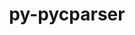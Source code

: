 ---
title: "py-pycparser"
layout: cache
categories: [package, develop]
meta: {"versions": ["2.21"], "compilers": ["apple-clang@=15.0.0", "cce@=15.0.1", "gcc@=11.1.0", "gcc@=11.3.0", "gcc@=11.4.0", "gcc@=7.3.1", "gcc@=7.5.0", "gcc@=9.4.0", "oneapi@=2023.2.0", "oneapi@=2024.0.0"], "oss": ["amzn2", "rhel8", "ubuntu18.04", "ubuntu20.04", "ubuntu22.04", "ventura"], "platforms": ["darwin", "linux"], "targets": ["aarch64", "neoverse_n1", "neoverse_v1", "neoverse_v2", "ppc64le", "x86_64_v3", "zen4"], "stacks": ["aws-isc", "aws-isc-aarch64", "data-vis-sdk", "e4s", "e4s-aarch64", "e4s-cray-rhel", "e4s-neoverse-v2", "e4s-neoverse_v1", "e4s-oneapi", "e4s-power", "ml-darwin-aarch64-mps", "ml-linux-x86_64-cpu", "ml-linux-x86_64-cuda", "ml-linux-x86_64-rocm", "radiuss", "root"], "num_specs": 59, "num_specs_by_stack": {"root": 59, "ml-darwin-aarch64-mps": 2, "aws-isc-aarch64": 4, "aws-isc": 2, "e4s-cray-rhel": 2, "radiuss": 2, "e4s-neoverse_v1": 6, "e4s-power": 9, "data-vis-sdk": 3, "e4s": 7, "e4s-aarch64": 3, "e4s-oneapi": 11, "e4s-neoverse-v2": 6, "ml-linux-x86_64-rocm": 2, "ml-linux-x86_64-cuda": 2, "ml-linux-x86_64-cpu": 2}}
spec_details: [{"hash": "ibxb3hrhips322hjf3tnimlu6pe2hcyn", "compiler": "apple-clang@=15.0.0", "versions": ["2.21"], "os": "ventura", "platform": "darwin", "target": "aarch64", "variants": ["build_system=python_pip"], "stacks": ["root", "ml-darwin-aarch64-mps"], "size": "-", "tarball": "https://binaries.spack.io/develop/build_cache/darwin-ventura-aarch64/apple-clang-15.0.0/py-pycparser-2.21/darwin-ventura-aarch64-apple-clang-15.0.0-py-pycparser-2.21-ibxb3hrhips322hjf3tnimlu6pe2hcyn.spack"}, {"hash": "qzmb7z6qaaaqaixgvskwki2zwzelug44", "compiler": "apple-clang@=15.0.0", "versions": ["2.21"], "os": "ventura", "platform": "darwin", "target": "aarch64", "variants": ["build_system=python_pip"], "stacks": ["root", "ml-darwin-aarch64-mps"], "size": "-", "tarball": "https://binaries.spack.io/develop/build_cache/darwin-ventura-aarch64/apple-clang-15.0.0/py-pycparser-2.21/darwin-ventura-aarch64-apple-clang-15.0.0-py-pycparser-2.21-qzmb7z6qaaaqaixgvskwki2zwzelug44.spack"}, {"hash": "f4ojeel5hkof7lq3as2xxz4r7nwliq5j", "compiler": "gcc@=7.3.1", "versions": ["2.21"], "os": "amzn2", "platform": "linux", "target": "aarch64", "variants": ["build_system=python_pip"], "stacks": ["aws-isc-aarch64", "root"], "size": "-", "tarball": "https://binaries.spack.io/develop/build_cache/linux-amzn2-aarch64/gcc-7.3.1/py-pycparser-2.21/linux-amzn2-aarch64-gcc-7.3.1-py-pycparser-2.21-f4ojeel5hkof7lq3as2xxz4r7nwliq5j.spack"}, {"hash": "53kj4ih24nr2jph4zavy5npupv6wrgvl", "compiler": "gcc@=7.3.1", "versions": ["2.21"], "os": "amzn2", "platform": "linux", "target": "aarch64", "variants": ["build_system=python_pip"], "stacks": ["aws-isc-aarch64", "root"], "size": "-", "tarball": "https://binaries.spack.io/develop/build_cache/linux-amzn2-aarch64/gcc-7.3.1/py-pycparser-2.21/linux-amzn2-aarch64-gcc-7.3.1-py-pycparser-2.21-53kj4ih24nr2jph4zavy5npupv6wrgvl.spack"}, {"hash": "gatfvs3ugojfct47y5vidlawjv4vgzzt", "compiler": "gcc@=7.3.1", "versions": ["2.21"], "os": "amzn2", "platform": "linux", "target": "neoverse_n1", "variants": ["build_system=python_pip"], "stacks": ["aws-isc-aarch64", "root"], "size": "-", "tarball": "https://binaries.spack.io/develop/build_cache/linux-amzn2-neoverse_n1/gcc-7.3.1/py-pycparser-2.21/linux-amzn2-neoverse_n1-gcc-7.3.1-py-pycparser-2.21-gatfvs3ugojfct47y5vidlawjv4vgzzt.spack"}, {"hash": "sbybtek4iyp5xfjc5xrjgcmyywgookx6", "compiler": "gcc@=7.3.1", "versions": ["2.21"], "os": "amzn2", "platform": "linux", "target": "neoverse_n1", "variants": ["build_system=python_pip"], "stacks": ["aws-isc-aarch64", "root"], "size": "-", "tarball": "https://binaries.spack.io/develop/build_cache/linux-amzn2-neoverse_n1/gcc-7.3.1/py-pycparser-2.21/linux-amzn2-neoverse_n1-gcc-7.3.1-py-pycparser-2.21-sbybtek4iyp5xfjc5xrjgcmyywgookx6.spack"}, {"hash": "lc47cttgozhdlwsidjsyf2ryfm4z24e3", "compiler": "gcc@=7.3.1", "versions": ["2.21"], "os": "amzn2", "platform": "linux", "target": "x86_64_v3", "variants": ["build_system=python_pip"], "stacks": ["aws-isc", "root"], "size": "-", "tarball": "https://binaries.spack.io/develop/build_cache/linux-amzn2-x86_64_v3/gcc-7.3.1/py-pycparser-2.21/linux-amzn2-x86_64_v3-gcc-7.3.1-py-pycparser-2.21-lc47cttgozhdlwsidjsyf2ryfm4z24e3.spack"}, {"hash": "u2yapojkcetc4gwnw2i7ijcpf4pksh2a", "compiler": "gcc@=7.3.1", "versions": ["2.21"], "os": "amzn2", "platform": "linux", "target": "x86_64_v3", "variants": ["build_system=python_pip"], "stacks": ["aws-isc", "root"], "size": "-", "tarball": "https://binaries.spack.io/develop/build_cache/linux-amzn2-x86_64_v3/gcc-7.3.1/py-pycparser-2.21/linux-amzn2-x86_64_v3-gcc-7.3.1-py-pycparser-2.21-u2yapojkcetc4gwnw2i7ijcpf4pksh2a.spack"}, {"hash": "ltk4sx3vh2bbefwsuvmcgulnurzbfvzu", "compiler": "cce@=15.0.1", "versions": ["2.21"], "os": "rhel8", "platform": "linux", "target": "zen4", "variants": ["build_system=python_pip"], "stacks": ["root", "e4s-cray-rhel"], "size": "-", "tarball": "https://binaries.spack.io/develop/build_cache/linux-rhel8-zen4/cce-15.0.1/py-pycparser-2.21/linux-rhel8-zen4-cce-15.0.1-py-pycparser-2.21-ltk4sx3vh2bbefwsuvmcgulnurzbfvzu.spack"}, {"hash": "lltnwzjfujo5ctro6rx52afc22z7gdnp", "compiler": "cce@=15.0.1", "versions": ["2.21"], "os": "rhel8", "platform": "linux", "target": "zen4", "variants": ["build_system=python_pip"], "stacks": ["root", "e4s-cray-rhel"], "size": "-", "tarball": "https://binaries.spack.io/develop/build_cache/linux-rhel8-zen4/cce-15.0.1/py-pycparser-2.21/linux-rhel8-zen4-cce-15.0.1-py-pycparser-2.21-lltnwzjfujo5ctro6rx52afc22z7gdnp.spack"}, {"hash": "aigyx5bwgmf5fs5shi6f4fcm43he4vmc", "compiler": "gcc@=7.5.0", "versions": ["2.21"], "os": "ubuntu18.04", "platform": "linux", "target": "x86_64_v3", "variants": ["build_system=python_pip"], "stacks": ["radiuss", "root"], "size": "-", "tarball": "https://binaries.spack.io/develop/build_cache/linux-ubuntu18.04-x86_64_v3/gcc-7.5.0/py-pycparser-2.21/linux-ubuntu18.04-x86_64_v3-gcc-7.5.0-py-pycparser-2.21-aigyx5bwgmf5fs5shi6f4fcm43he4vmc.spack"}, {"hash": "fy3qvjrfw3r4gycyvu776udup37m4gsb", "compiler": "gcc@=7.5.0", "versions": ["2.21"], "os": "ubuntu18.04", "platform": "linux", "target": "x86_64_v3", "variants": ["build_system=python_pip"], "stacks": ["radiuss", "root"], "size": "-", "tarball": "https://binaries.spack.io/develop/build_cache/linux-ubuntu18.04-x86_64_v3/gcc-7.5.0/py-pycparser-2.21/linux-ubuntu18.04-x86_64_v3-gcc-7.5.0-py-pycparser-2.21-fy3qvjrfw3r4gycyvu776udup37m4gsb.spack"}, {"hash": "ct4bcxynjz557oeoloupxa7byt4aelcr", "compiler": "gcc@=11.4.0", "versions": ["2.21"], "os": "ubuntu20.04", "platform": "linux", "target": "neoverse_v1", "variants": ["build_system=python_pip"], "stacks": ["root", "e4s-neoverse_v1"], "size": "-", "tarball": "https://binaries.spack.io/develop/build_cache/linux-ubuntu20.04-neoverse_v1/gcc-11.4.0/py-pycparser-2.21/linux-ubuntu20.04-neoverse_v1-gcc-11.4.0-py-pycparser-2.21-ct4bcxynjz557oeoloupxa7byt4aelcr.spack"}, {"hash": "temszrbxnq45xm3ob3fo2jx74xfedxwi", "compiler": "gcc@=11.4.0", "versions": ["2.21"], "os": "ubuntu20.04", "platform": "linux", "target": "neoverse_v1", "variants": ["build_system=python_pip"], "stacks": ["root", "e4s-neoverse_v1"], "size": "-", "tarball": "https://binaries.spack.io/develop/build_cache/linux-ubuntu20.04-neoverse_v1/gcc-11.4.0/py-pycparser-2.21/linux-ubuntu20.04-neoverse_v1-gcc-11.4.0-py-pycparser-2.21-temszrbxnq45xm3ob3fo2jx74xfedxwi.spack"}, {"hash": "drophzdpj72cgdlhzarsshytnmzganw7", "compiler": "gcc@=11.4.0", "versions": ["2.21"], "os": "ubuntu20.04", "platform": "linux", "target": "neoverse_v1", "variants": ["build_system=python_pip"], "stacks": ["root", "e4s-neoverse_v1"], "size": "-", "tarball": "https://binaries.spack.io/develop/build_cache/linux-ubuntu20.04-neoverse_v1/gcc-11.4.0/py-pycparser-2.21/linux-ubuntu20.04-neoverse_v1-gcc-11.4.0-py-pycparser-2.21-drophzdpj72cgdlhzarsshytnmzganw7.spack"}, {"hash": "yfl3bufljiyeshklreutfs67icay24m5", "compiler": "gcc@=11.4.0", "versions": ["2.21"], "os": "ubuntu20.04", "platform": "linux", "target": "neoverse_v1", "variants": ["build_system=python_pip"], "stacks": ["root", "e4s-neoverse_v1"], "size": "-", "tarball": "https://binaries.spack.io/develop/build_cache/linux-ubuntu20.04-neoverse_v1/gcc-11.4.0/py-pycparser-2.21/linux-ubuntu20.04-neoverse_v1-gcc-11.4.0-py-pycparser-2.21-yfl3bufljiyeshklreutfs67icay24m5.spack"}, {"hash": "uohpzkfdtqnsjb5arb66sjvrsrclr42a", "compiler": "gcc@=11.4.0", "versions": ["2.21"], "os": "ubuntu20.04", "platform": "linux", "target": "neoverse_v1", "variants": ["build_system=python_pip"], "stacks": ["root", "e4s-neoverse_v1"], "size": "-", "tarball": "https://binaries.spack.io/develop/build_cache/linux-ubuntu20.04-neoverse_v1/gcc-11.4.0/py-pycparser-2.21/linux-ubuntu20.04-neoverse_v1-gcc-11.4.0-py-pycparser-2.21-uohpzkfdtqnsjb5arb66sjvrsrclr42a.spack"}, {"hash": "6knfhkjy2u2k2uvwsn7e56g66272eggv", "compiler": "gcc@=11.4.0", "versions": ["2.21"], "os": "ubuntu20.04", "platform": "linux", "target": "neoverse_v1", "variants": ["build_system=python_pip"], "stacks": ["root", "e4s-neoverse_v1"], "size": "-", "tarball": "https://binaries.spack.io/develop/build_cache/linux-ubuntu20.04-neoverse_v1/gcc-11.4.0/py-pycparser-2.21/linux-ubuntu20.04-neoverse_v1-gcc-11.4.0-py-pycparser-2.21-6knfhkjy2u2k2uvwsn7e56g66272eggv.spack"}, {"hash": "7qqqi36ypveiggpaom5i3fvzelipwj6x", "compiler": "gcc@=9.4.0", "versions": ["2.21"], "os": "ubuntu20.04", "platform": "linux", "target": "ppc64le", "variants": ["build_system=python_pip"], "stacks": ["e4s-power", "root"], "size": "-", "tarball": "https://binaries.spack.io/develop/build_cache/linux-ubuntu20.04-ppc64le/gcc-9.4.0/py-pycparser-2.21/linux-ubuntu20.04-ppc64le-gcc-9.4.0-py-pycparser-2.21-7qqqi36ypveiggpaom5i3fvzelipwj6x.spack"}, {"hash": "cn2maq33a62zgzw45uv7coemt2ys55ha", "compiler": "gcc@=9.4.0", "versions": ["2.21"], "os": "ubuntu20.04", "platform": "linux", "target": "ppc64le", "variants": ["build_system=python_pip"], "stacks": ["e4s-power", "root"], "size": "-", "tarball": "https://binaries.spack.io/develop/build_cache/linux-ubuntu20.04-ppc64le/gcc-9.4.0/py-pycparser-2.21/linux-ubuntu20.04-ppc64le-gcc-9.4.0-py-pycparser-2.21-cn2maq33a62zgzw45uv7coemt2ys55ha.spack"}, {"hash": "w4jfv7cddyvd2hrjz4aryigreoloeuqo", "compiler": "gcc@=9.4.0", "versions": ["2.21"], "os": "ubuntu20.04", "platform": "linux", "target": "ppc64le", "variants": ["build_system=python_pip"], "stacks": ["e4s-power", "root"], "size": "-", "tarball": "https://binaries.spack.io/develop/build_cache/linux-ubuntu20.04-ppc64le/gcc-9.4.0/py-pycparser-2.21/linux-ubuntu20.04-ppc64le-gcc-9.4.0-py-pycparser-2.21-w4jfv7cddyvd2hrjz4aryigreoloeuqo.spack"}, {"hash": "6hrnlq4iblkqecohf467x4ksxt2pwuud", "compiler": "gcc@=9.4.0", "versions": ["2.21"], "os": "ubuntu20.04", "platform": "linux", "target": "ppc64le", "variants": ["build_system=python_pip"], "stacks": ["e4s-power", "root"], "size": "-", "tarball": "https://binaries.spack.io/develop/build_cache/linux-ubuntu20.04-ppc64le/gcc-9.4.0/py-pycparser-2.21/linux-ubuntu20.04-ppc64le-gcc-9.4.0-py-pycparser-2.21-6hrnlq4iblkqecohf467x4ksxt2pwuud.spack"}, {"hash": "sd5qcpce2lcihri5gs5q2vwtwb6kqlcj", "compiler": "gcc@=9.4.0", "versions": ["2.21"], "os": "ubuntu20.04", "platform": "linux", "target": "ppc64le", "variants": ["build_system=python_pip"], "stacks": ["e4s-power", "root"], "size": "-", "tarball": "https://binaries.spack.io/develop/build_cache/linux-ubuntu20.04-ppc64le/gcc-9.4.0/py-pycparser-2.21/linux-ubuntu20.04-ppc64le-gcc-9.4.0-py-pycparser-2.21-sd5qcpce2lcihri5gs5q2vwtwb6kqlcj.spack"}, {"hash": "zz6giya4thdzeo4tgnwamfkz53ahhe4l", "compiler": "gcc@=9.4.0", "versions": ["2.21"], "os": "ubuntu20.04", "platform": "linux", "target": "ppc64le", "variants": ["build_system=python_pip"], "stacks": ["e4s-power", "root"], "size": "-", "tarball": "https://binaries.spack.io/develop/build_cache/linux-ubuntu20.04-ppc64le/gcc-9.4.0/py-pycparser-2.21/linux-ubuntu20.04-ppc64le-gcc-9.4.0-py-pycparser-2.21-zz6giya4thdzeo4tgnwamfkz53ahhe4l.spack"}, {"hash": "zm33sas6354qtn4h7fdcdz4ein4zvtft", "compiler": "gcc@=9.4.0", "versions": ["2.21"], "os": "ubuntu20.04", "platform": "linux", "target": "ppc64le", "variants": ["build_system=python_pip"], "stacks": ["e4s-power", "root"], "size": "-", "tarball": "https://binaries.spack.io/develop/build_cache/linux-ubuntu20.04-ppc64le/gcc-9.4.0/py-pycparser-2.21/linux-ubuntu20.04-ppc64le-gcc-9.4.0-py-pycparser-2.21-zm33sas6354qtn4h7fdcdz4ein4zvtft.spack"}, {"hash": "it4jhkrtho7gdwg6uflqobidjhurqxgo", "compiler": "gcc@=9.4.0", "versions": ["2.21"], "os": "ubuntu20.04", "platform": "linux", "target": "ppc64le", "variants": ["build_system=python_pip"], "stacks": ["e4s-power", "root"], "size": "-", "tarball": "https://binaries.spack.io/develop/build_cache/linux-ubuntu20.04-ppc64le/gcc-9.4.0/py-pycparser-2.21/linux-ubuntu20.04-ppc64le-gcc-9.4.0-py-pycparser-2.21-it4jhkrtho7gdwg6uflqobidjhurqxgo.spack"}, {"hash": "eswqksbryanxjf2dl6hknm6h5zcuecq5", "compiler": "gcc@=9.4.0", "versions": ["2.21"], "os": "ubuntu20.04", "platform": "linux", "target": "ppc64le", "variants": ["build_system=python_pip"], "stacks": ["e4s-power", "root"], "size": "-", "tarball": "https://binaries.spack.io/develop/build_cache/linux-ubuntu20.04-ppc64le/gcc-9.4.0/py-pycparser-2.21/linux-ubuntu20.04-ppc64le-gcc-9.4.0-py-pycparser-2.21-eswqksbryanxjf2dl6hknm6h5zcuecq5.spack"}, {"hash": "ocq4mdoumqtounjecmelhz6clcmjhobv", "compiler": "gcc@=11.1.0", "versions": ["2.21"], "os": "ubuntu20.04", "platform": "linux", "target": "x86_64_v3", "variants": ["build_system=python_pip"], "stacks": ["data-vis-sdk", "root"], "size": "-", "tarball": "https://binaries.spack.io/develop/build_cache/linux-ubuntu20.04-x86_64_v3/gcc-11.1.0/py-pycparser-2.21/linux-ubuntu20.04-x86_64_v3-gcc-11.1.0-py-pycparser-2.21-ocq4mdoumqtounjecmelhz6clcmjhobv.spack"}, {"hash": "72vgypu3ruruetg7edwptckgixpu525x", "compiler": "gcc@=11.1.0", "versions": ["2.21"], "os": "ubuntu20.04", "platform": "linux", "target": "x86_64_v3", "variants": ["build_system=python_pip"], "stacks": ["data-vis-sdk", "root"], "size": "-", "tarball": "https://binaries.spack.io/develop/build_cache/linux-ubuntu20.04-x86_64_v3/gcc-11.1.0/py-pycparser-2.21/linux-ubuntu20.04-x86_64_v3-gcc-11.1.0-py-pycparser-2.21-72vgypu3ruruetg7edwptckgixpu525x.spack"}, {"hash": "u5jjfuf4my7gbwmbjkxuc3jgnc2pa2r5", "compiler": "gcc@=11.1.0", "versions": ["2.21"], "os": "ubuntu20.04", "platform": "linux", "target": "x86_64_v3", "variants": ["build_system=python_pip"], "stacks": ["data-vis-sdk", "root"], "size": "-", "tarball": "https://binaries.spack.io/develop/build_cache/linux-ubuntu20.04-x86_64_v3/gcc-11.1.0/py-pycparser-2.21/linux-ubuntu20.04-x86_64_v3-gcc-11.1.0-py-pycparser-2.21-u5jjfuf4my7gbwmbjkxuc3jgnc2pa2r5.spack"}, {"hash": "ppz3yqtrmqhj6u2gtth7bfiuxx74glk6", "compiler": "gcc@=11.4.0", "versions": ["2.21"], "os": "ubuntu20.04", "platform": "linux", "target": "x86_64_v3", "variants": ["build_system=python_pip"], "stacks": ["root", "e4s"], "size": "-", "tarball": "https://binaries.spack.io/develop/build_cache/linux-ubuntu20.04-x86_64_v3/gcc-11.4.0/py-pycparser-2.21/linux-ubuntu20.04-x86_64_v3-gcc-11.4.0-py-pycparser-2.21-ppz3yqtrmqhj6u2gtth7bfiuxx74glk6.spack"}, {"hash": "isyl6s7co5ifjmcosz6rml6fl6xzkif6", "compiler": "gcc@=11.4.0", "versions": ["2.21"], "os": "ubuntu20.04", "platform": "linux", "target": "x86_64_v3", "variants": ["build_system=python_pip"], "stacks": ["root", "e4s"], "size": "-", "tarball": "https://binaries.spack.io/develop/build_cache/linux-ubuntu20.04-x86_64_v3/gcc-11.4.0/py-pycparser-2.21/linux-ubuntu20.04-x86_64_v3-gcc-11.4.0-py-pycparser-2.21-isyl6s7co5ifjmcosz6rml6fl6xzkif6.spack"}, {"hash": "zywidlyf3mpsdaa4l6ju7kzlkfp6u2ah", "compiler": "gcc@=11.4.0", "versions": ["2.21"], "os": "ubuntu20.04", "platform": "linux", "target": "x86_64_v3", "variants": ["build_system=python_pip"], "stacks": ["root", "e4s"], "size": "-", "tarball": "https://binaries.spack.io/develop/build_cache/linux-ubuntu20.04-x86_64_v3/gcc-11.4.0/py-pycparser-2.21/linux-ubuntu20.04-x86_64_v3-gcc-11.4.0-py-pycparser-2.21-zywidlyf3mpsdaa4l6ju7kzlkfp6u2ah.spack"}, {"hash": "52ikdaql6lq2qbmzu55bduq4acl2iq5n", "compiler": "gcc@=11.4.0", "versions": ["2.21"], "os": "ubuntu20.04", "platform": "linux", "target": "x86_64_v3", "variants": ["build_system=python_pip"], "stacks": ["root", "e4s"], "size": "-", "tarball": "https://binaries.spack.io/develop/build_cache/linux-ubuntu20.04-x86_64_v3/gcc-11.4.0/py-pycparser-2.21/linux-ubuntu20.04-x86_64_v3-gcc-11.4.0-py-pycparser-2.21-52ikdaql6lq2qbmzu55bduq4acl2iq5n.spack"}, {"hash": "mipgkdo7caeche4p44kjdajrylsz5iw6", "compiler": "gcc@=11.4.0", "versions": ["2.21"], "os": "ubuntu20.04", "platform": "linux", "target": "x86_64_v3", "variants": ["build_system=python_pip"], "stacks": ["root", "e4s"], "size": "-", "tarball": "https://binaries.spack.io/develop/build_cache/linux-ubuntu20.04-x86_64_v3/gcc-11.4.0/py-pycparser-2.21/linux-ubuntu20.04-x86_64_v3-gcc-11.4.0-py-pycparser-2.21-mipgkdo7caeche4p44kjdajrylsz5iw6.spack"}, {"hash": "eze24jm2xe332563er43gbs6757wwh75", "compiler": "gcc@=11.4.0", "versions": ["2.21"], "os": "ubuntu20.04", "platform": "linux", "target": "x86_64_v3", "variants": ["build_system=python_pip"], "stacks": ["root", "e4s"], "size": "-", "tarball": "https://binaries.spack.io/develop/build_cache/linux-ubuntu20.04-x86_64_v3/gcc-11.4.0/py-pycparser-2.21/linux-ubuntu20.04-x86_64_v3-gcc-11.4.0-py-pycparser-2.21-eze24jm2xe332563er43gbs6757wwh75.spack"}, {"hash": "54mp6m5nuxhutfnbhbyzlplszhusdod2", "compiler": "gcc@=11.4.0", "versions": ["2.21"], "os": "ubuntu20.04", "platform": "linux", "target": "x86_64_v3", "variants": ["build_system=python_pip"], "stacks": ["root", "e4s"], "size": "-", "tarball": "https://binaries.spack.io/develop/build_cache/linux-ubuntu20.04-x86_64_v3/gcc-11.4.0/py-pycparser-2.21/linux-ubuntu20.04-x86_64_v3-gcc-11.4.0-py-pycparser-2.21-54mp6m5nuxhutfnbhbyzlplszhusdod2.spack"}, {"hash": "swd5yodmyffte7jaok35iapgufkaxepu", "compiler": "gcc@=11.4.0", "versions": ["2.21"], "os": "ubuntu22.04", "platform": "linux", "target": "aarch64", "variants": ["build_system=python_pip"], "stacks": ["root", "e4s-aarch64"], "size": "-", "tarball": "https://binaries.spack.io/develop/build_cache/linux-ubuntu22.04-aarch64/gcc-11.4.0/py-pycparser-2.21/linux-ubuntu22.04-aarch64-gcc-11.4.0-py-pycparser-2.21-swd5yodmyffte7jaok35iapgufkaxepu.spack"}, {"hash": "qu4tlfanb3qjol6whdfxyc3hrilaknoa", "compiler": "oneapi@=2023.2.0", "versions": ["2.21"], "os": "ubuntu20.04", "platform": "linux", "target": "x86_64_v3", "variants": ["build_system=python_pip"], "stacks": ["e4s-oneapi", "root"], "size": "-", "tarball": "https://binaries.spack.io/develop/build_cache/linux-ubuntu20.04-x86_64_v3/oneapi-2023.2.0/py-pycparser-2.21/linux-ubuntu20.04-x86_64_v3-oneapi-2023.2.0-py-pycparser-2.21-qu4tlfanb3qjol6whdfxyc3hrilaknoa.spack"}, {"hash": "uygjivhtpw4ljzrkq2sgtyd77b5eah3m", "compiler": "oneapi@=2023.2.0", "versions": ["2.21"], "os": "ubuntu20.04", "platform": "linux", "target": "x86_64_v3", "variants": ["build_system=python_pip"], "stacks": ["e4s-oneapi", "root"], "size": "-", "tarball": "https://binaries.spack.io/develop/build_cache/linux-ubuntu20.04-x86_64_v3/oneapi-2023.2.0/py-pycparser-2.21/linux-ubuntu20.04-x86_64_v3-oneapi-2023.2.0-py-pycparser-2.21-uygjivhtpw4ljzrkq2sgtyd77b5eah3m.spack"}, {"hash": "4yyvkjbzxagzeaxufl6cazwuyibkje52", "compiler": "oneapi@=2023.2.0", "versions": ["2.21"], "os": "ubuntu20.04", "platform": "linux", "target": "x86_64_v3", "variants": ["build_system=python_pip"], "stacks": ["e4s-oneapi", "root"], "size": "-", "tarball": "https://binaries.spack.io/develop/build_cache/linux-ubuntu20.04-x86_64_v3/oneapi-2023.2.0/py-pycparser-2.21/linux-ubuntu20.04-x86_64_v3-oneapi-2023.2.0-py-pycparser-2.21-4yyvkjbzxagzeaxufl6cazwuyibkje52.spack"}, {"hash": "rqat3t2jwr7suvn6u7dqie3arzkp4vqz", "compiler": "oneapi@=2023.2.0", "versions": ["2.21"], "os": "ubuntu20.04", "platform": "linux", "target": "x86_64_v3", "variants": ["build_system=python_pip"], "stacks": ["e4s-oneapi", "root"], "size": "-", "tarball": "https://binaries.spack.io/develop/build_cache/linux-ubuntu20.04-x86_64_v3/oneapi-2023.2.0/py-pycparser-2.21/linux-ubuntu20.04-x86_64_v3-oneapi-2023.2.0-py-pycparser-2.21-rqat3t2jwr7suvn6u7dqie3arzkp4vqz.spack"}, {"hash": "exrgapvie6sst6lhzlsibtu67iolftgf", "compiler": "oneapi@=2023.2.0", "versions": ["2.21"], "os": "ubuntu20.04", "platform": "linux", "target": "x86_64_v3", "variants": ["build_system=python_pip"], "stacks": ["e4s-oneapi", "root"], "size": "-", "tarball": "https://binaries.spack.io/develop/build_cache/linux-ubuntu20.04-x86_64_v3/oneapi-2023.2.0/py-pycparser-2.21/linux-ubuntu20.04-x86_64_v3-oneapi-2023.2.0-py-pycparser-2.21-exrgapvie6sst6lhzlsibtu67iolftgf.spack"}, {"hash": "4qbwajduaw6v5dpvov65zzwagc6ty5fe", "compiler": "gcc@=11.4.0", "versions": ["2.21"], "os": "ubuntu22.04", "platform": "linux", "target": "aarch64", "variants": ["build_system=python_pip"], "stacks": ["root", "e4s-aarch64"], "size": "-", "tarball": "https://binaries.spack.io/develop/build_cache/linux-ubuntu22.04-aarch64/gcc-11.4.0/py-pycparser-2.21/linux-ubuntu22.04-aarch64-gcc-11.4.0-py-pycparser-2.21-4qbwajduaw6v5dpvov65zzwagc6ty5fe.spack"}, {"hash": "dh4zmnwxtle5msb35e7oc2jsdqxajb3p", "compiler": "gcc@=11.4.0", "versions": ["2.21"], "os": "ubuntu22.04", "platform": "linux", "target": "aarch64", "variants": ["build_system=python_pip"], "stacks": ["root", "e4s-aarch64"], "size": "-", "tarball": "https://binaries.spack.io/develop/build_cache/linux-ubuntu22.04-aarch64/gcc-11.4.0/py-pycparser-2.21/linux-ubuntu22.04-aarch64-gcc-11.4.0-py-pycparser-2.21-dh4zmnwxtle5msb35e7oc2jsdqxajb3p.spack"}, {"hash": "7gkpqx6nejtllsczrh3qtxdymhriqhbh", "compiler": "gcc@=11.4.0", "versions": ["2.21"], "os": "ubuntu22.04", "platform": "linux", "target": "neoverse_v2", "variants": ["build_system=python_pip"], "stacks": ["e4s-neoverse-v2", "root"], "size": "-", "tarball": "https://binaries.spack.io/develop/build_cache/linux-ubuntu22.04-neoverse_v2/gcc-11.4.0/py-pycparser-2.21/linux-ubuntu22.04-neoverse_v2-gcc-11.4.0-py-pycparser-2.21-7gkpqx6nejtllsczrh3qtxdymhriqhbh.spack"}, {"hash": "upzoyqzyu3ogb7t4ihb2cec7ot3wo6qh", "compiler": "gcc@=11.4.0", "versions": ["2.21"], "os": "ubuntu22.04", "platform": "linux", "target": "neoverse_v2", "variants": ["build_system=python_pip"], "stacks": ["e4s-neoverse-v2", "root"], "size": "-", "tarball": "https://binaries.spack.io/develop/build_cache/linux-ubuntu22.04-neoverse_v2/gcc-11.4.0/py-pycparser-2.21/linux-ubuntu22.04-neoverse_v2-gcc-11.4.0-py-pycparser-2.21-upzoyqzyu3ogb7t4ihb2cec7ot3wo6qh.spack"}, {"hash": "napapblpolwh6bi7izmem3miiaudh6co", "compiler": "gcc@=11.4.0", "versions": ["2.21"], "os": "ubuntu22.04", "platform": "linux", "target": "neoverse_v2", "variants": ["build_system=python_pip"], "stacks": ["e4s-neoverse-v2", "root"], "size": "-", "tarball": "https://binaries.spack.io/develop/build_cache/linux-ubuntu22.04-neoverse_v2/gcc-11.4.0/py-pycparser-2.21/linux-ubuntu22.04-neoverse_v2-gcc-11.4.0-py-pycparser-2.21-napapblpolwh6bi7izmem3miiaudh6co.spack"}, {"hash": "oxiisjllu53n4qru6ynsiygzv5l63chp", "compiler": "gcc@=11.4.0", "versions": ["2.21"], "os": "ubuntu22.04", "platform": "linux", "target": "neoverse_v2", "variants": ["build_system=python_pip"], "stacks": ["e4s-neoverse-v2", "root"], "size": "-", "tarball": "https://binaries.spack.io/develop/build_cache/linux-ubuntu22.04-neoverse_v2/gcc-11.4.0/py-pycparser-2.21/linux-ubuntu22.04-neoverse_v2-gcc-11.4.0-py-pycparser-2.21-oxiisjllu53n4qru6ynsiygzv5l63chp.spack"}, {"hash": "4hrgh2aucuzfvpivvt44cyz7k6gcebsv", "compiler": "gcc@=11.4.0", "versions": ["2.21"], "os": "ubuntu22.04", "platform": "linux", "target": "neoverse_v2", "variants": ["build_system=python_pip"], "stacks": ["e4s-neoverse-v2", "root"], "size": "-", "tarball": "https://binaries.spack.io/develop/build_cache/linux-ubuntu22.04-neoverse_v2/gcc-11.4.0/py-pycparser-2.21/linux-ubuntu22.04-neoverse_v2-gcc-11.4.0-py-pycparser-2.21-4hrgh2aucuzfvpivvt44cyz7k6gcebsv.spack"}, {"hash": "smvxmkkikxodbq5kfoqtuqs5vaswafyz", "compiler": "gcc@=11.4.0", "versions": ["2.21"], "os": "ubuntu22.04", "platform": "linux", "target": "neoverse_v2", "variants": ["build_system=python_pip"], "stacks": ["e4s-neoverse-v2", "root"], "size": "-", "tarball": "https://binaries.spack.io/develop/build_cache/linux-ubuntu22.04-neoverse_v2/gcc-11.4.0/py-pycparser-2.21/linux-ubuntu22.04-neoverse_v2-gcc-11.4.0-py-pycparser-2.21-smvxmkkikxodbq5kfoqtuqs5vaswafyz.spack"}, {"hash": "6zmpuuoevbrflkktbntg4qvog5wtlkm3", "compiler": "gcc@=11.3.0", "versions": ["2.21"], "os": "ubuntu22.04", "platform": "linux", "target": "x86_64_v3", "variants": ["build_system=python_pip"], "stacks": ["ml-linux-x86_64-rocm", "ml-linux-x86_64-cuda", "root", "ml-linux-x86_64-cpu"], "size": "-", "tarball": "https://binaries.spack.io/develop/build_cache/linux-ubuntu22.04-x86_64_v3/gcc-11.3.0/py-pycparser-2.21/linux-ubuntu22.04-x86_64_v3-gcc-11.3.0-py-pycparser-2.21-6zmpuuoevbrflkktbntg4qvog5wtlkm3.spack"}, {"hash": "splz7eq7dx7gjlkx25pcr5527fih6wh2", "compiler": "gcc@=11.4.0", "versions": ["2.21"], "os": "ubuntu22.04", "platform": "linux", "target": "x86_64_v3", "variants": ["build_system=python_pip"], "stacks": ["ml-linux-x86_64-rocm", "ml-linux-x86_64-cuda", "root", "ml-linux-x86_64-cpu"], "size": "-", "tarball": "https://binaries.spack.io/develop/build_cache/linux-ubuntu22.04-x86_64_v3/gcc-11.4.0/py-pycparser-2.21/linux-ubuntu22.04-x86_64_v3-gcc-11.4.0-py-pycparser-2.21-splz7eq7dx7gjlkx25pcr5527fih6wh2.spack"}, {"hash": "2am2apb7hc7uzvhm72ms4nxeulvffijx", "compiler": "oneapi@=2024.0.0", "versions": ["2.21"], "os": "ubuntu22.04", "platform": "linux", "target": "x86_64_v3", "variants": ["build_system=python_pip"], "stacks": ["e4s-oneapi", "root"], "size": "-", "tarball": "https://binaries.spack.io/develop/build_cache/linux-ubuntu22.04-x86_64_v3/oneapi-2024.0.0/py-pycparser-2.21/linux-ubuntu22.04-x86_64_v3-oneapi-2024.0.0-py-pycparser-2.21-2am2apb7hc7uzvhm72ms4nxeulvffijx.spack"}, {"hash": "y65gpk5hmq6s4dspncwviybcjfbmx3d7", "compiler": "oneapi@=2024.0.0", "versions": ["2.21"], "os": "ubuntu22.04", "platform": "linux", "target": "x86_64_v3", "variants": ["build_system=python_pip"], "stacks": ["e4s-oneapi", "root"], "size": "-", "tarball": "https://binaries.spack.io/develop/build_cache/linux-ubuntu22.04-x86_64_v3/oneapi-2024.0.0/py-pycparser-2.21/linux-ubuntu22.04-x86_64_v3-oneapi-2024.0.0-py-pycparser-2.21-y65gpk5hmq6s4dspncwviybcjfbmx3d7.spack"}, {"hash": "foxx3vlkylhs6jx2w4diuik4sze2t7dh", "compiler": "oneapi@=2024.0.0", "versions": ["2.21"], "os": "ubuntu22.04", "platform": "linux", "target": "x86_64_v3", "variants": ["build_system=python_pip"], "stacks": ["e4s-oneapi", "root"], "size": "-", "tarball": "https://binaries.spack.io/develop/build_cache/linux-ubuntu22.04-x86_64_v3/oneapi-2024.0.0/py-pycparser-2.21/linux-ubuntu22.04-x86_64_v3-oneapi-2024.0.0-py-pycparser-2.21-foxx3vlkylhs6jx2w4diuik4sze2t7dh.spack"}, {"hash": "hvmclpcy4hh2wx3djcktje24stlm65rp", "compiler": "oneapi@=2024.0.0", "versions": ["2.21"], "os": "ubuntu22.04", "platform": "linux", "target": "x86_64_v3", "variants": ["build_system=python_pip"], "stacks": ["e4s-oneapi", "root"], "size": "-", "tarball": "https://binaries.spack.io/develop/build_cache/linux-ubuntu22.04-x86_64_v3/oneapi-2024.0.0/py-pycparser-2.21/linux-ubuntu22.04-x86_64_v3-oneapi-2024.0.0-py-pycparser-2.21-hvmclpcy4hh2wx3djcktje24stlm65rp.spack"}, {"hash": "wvow6wtadn5k7fmxbjkerq6rubj2owwb", "compiler": "oneapi@=2024.0.0", "versions": ["2.21"], "os": "ubuntu22.04", "platform": "linux", "target": "x86_64_v3", "variants": ["build_system=python_pip"], "stacks": ["e4s-oneapi", "root"], "size": "-", "tarball": "https://binaries.spack.io/develop/build_cache/linux-ubuntu22.04-x86_64_v3/oneapi-2024.0.0/py-pycparser-2.21/linux-ubuntu22.04-x86_64_v3-oneapi-2024.0.0-py-pycparser-2.21-wvow6wtadn5k7fmxbjkerq6rubj2owwb.spack"}, {"hash": "qcrvcbswu2l7wb4wgetsbcdlu6g2e3fn", "compiler": "oneapi@=2024.0.0", "versions": ["2.21"], "os": "ubuntu22.04", "platform": "linux", "target": "x86_64_v3", "variants": ["build_system=python_pip"], "stacks": ["e4s-oneapi", "root"], "size": "-", "tarball": "https://binaries.spack.io/develop/build_cache/linux-ubuntu22.04-x86_64_v3/oneapi-2024.0.0/py-pycparser-2.21/linux-ubuntu22.04-x86_64_v3-oneapi-2024.0.0-py-pycparser-2.21-qcrvcbswu2l7wb4wgetsbcdlu6g2e3fn.spack"}]
---